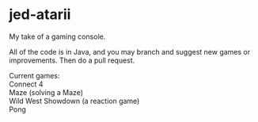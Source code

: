 # jed-atarii
My take of a gaming console.  

All of the code is in Java, and you may branch and suggest new games or improvements. Then do a pull request.  

Current games:  
Connect 4  
Maze (solving a Maze)  
Wild West Showdown (a reaction game)  
Pong  

